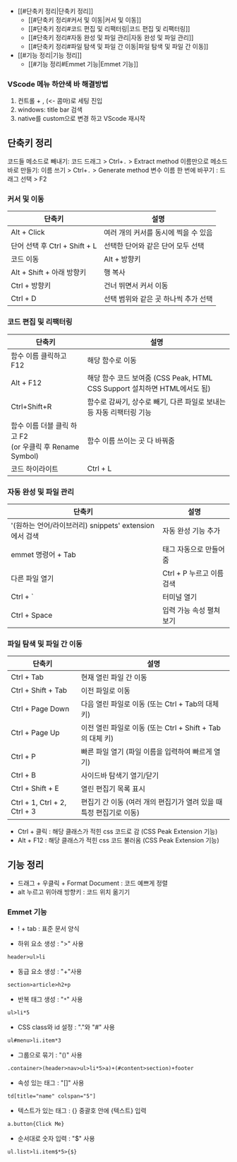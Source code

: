 
- [[#단축키 정리|단축키 정리]]
	- [[#단축키 정리#커서 및 이동|커서 및 이동]]
	- [[#단축키 정리#코드 편집 및 리팩터링|코드 편집 및 리팩터링]]
	- [[#단축키 정리#자동 완성 및 파일 관리|자동 완성 및 파일 관리]]
	- [[#단축키 정리#파일 탐색 및 파일 간 이동|파일 탐색 및 파일 간 이동]]
- [[#기능 정리|기능 정리]]
	- [[#기능 정리#Emmet 기능|Emmet 기능]]

### VScode 메뉴 하얀색 바 해결방법

1) 컨트롤 + , (<- 콤마)로 세팅 진입 
2) windows: title bar 검색
3) native를 custom으로 변경 하고 VScode 재시작

## 단축키 정리

코드들 메소드로 빼내기: 코드 드래그 > Ctrl+`.` > Extract method
이름만으로 메소드 바로 만들기: 이름 쓰기 > Ctrl+`.` > Generate method
변수 이름 한 번에 바꾸기 : 드래그 선택 > F2

### 커서 및 이동
| 단축키                      | 설명                    |
| ------------------------ | --------------------- |
| Alt + Click              | 여러 개의 커서를 동시에 찍을 수 있음 |
| 단어 선택 후 Ctrl + Shift + L | 선택한 단어와 같은 단어 모두 선택   |
| 코드 이동                    | Alt + 방향키             |
| Alt + Shift + 아래 방향키     | 행 복사                  |
| Ctrl + 방향키               | 건너 뛰면서 커서 이동          |
| Ctrl + D                 | 선택 범위와 같은 곳 하나씩 추가 선택 |

### 코드 편집 및 리팩터링
| 단축키                                             | 설명                                                                 |
|---------------------------------------------------|--------------------------------------------------------------------|
| 함수 이름 클릭하고 F12                              | 해당 함수로 이동                                                    |
| Alt + F12                                         | 해당 함수 코드 보여줌 (CSS Peak, HTML CSS Support 설치하면 HTML에서도 됨) |
| Ctrl+Shift+R                                      | 함수로 감싸기, 상수로 빼기, 다른 파일로 보내는 등 자동 리팩터링 기능         |
| 함수 이름 더블 클릭 하고 F2 <br>(or 우클릭 후 Rename Symbol) | 함수 이름 쓰이는 곳 다 바꿔줌                                        |
| 코드 하이라이트                                    | Ctrl + L                                                           |

### 자동 완성 및 파일 관리
| 단축키                                      | 설명                 |
| ---------------------------------------- | ------------------ |
| '(원하는 언어/라이브러리) snippets' extension에서 검색 | 자동 완성 기능 추가        |
| emmet 명령어 + Tab                          | 태그 자동으로 만들어줌       |
| 다른 파일 열기                                 | Ctrl + P 누르고 이름 검색 |
| Ctrl + `                                 | 터미널 열기             |
| Ctrl + Space                             | 입력 가능 속성 펼쳐보기      |

### 파일 탐색 및 파일 간 이동
| 단축키                          | 설명                                         |
| ---------------------------- | ------------------------------------------ |
| Ctrl + Tab                   | 현재 열린 파일 간 이동                              |
| Ctrl + Shift + Tab           | 이전 파일로 이동                                  |
| Ctrl + Page Down             | 다음 열린 파일로 이동 (또는 Ctrl + Tab의 대체 키)         |
| Ctrl + Page Up               | 이전 열린 파일로 이동 (또는 Ctrl + Shift + Tab의 대체 키) |
| Ctrl + P                     | 빠른 파일 열기 (파일 이름을 입력하여 빠르게 열기)              |
| Ctrl + B                     | 사이드바 탐색기 열기/닫기                             |
| Ctrl + Shift + E             | 열린 편집기 목록 표시                               |
| Ctrl + 1, Ctrl + 2, Ctrl + 3 | 편집기 간 이동 (여러 개의 편집기가 열려 있을 때 특정 편집기로 이동)   |

- Ctrl + 클릭 : 해당 클래스가 적힌 css 코드로 감 (CSS Peak Extension 기능)
- Alt + F12 : 해당 클래스가 적힌 css 코드 불러옴 (CSS Peak Extension 기능)


## 기능 정리

- 드래그 + 우클릭 + Format Document : 코드 예쁘게 정렬
- alt 누르고 위아래 방향키 : 코드 위치 옮기기

### Emmet 기능

 - ! + tab : 표준 문서 양식

- 하위 요소 생성 : ">" 사용
```html
header>ul>li
```

- 동급 요소 생성 : "+"사용
```html
section>article>h2+p
```

- 반복 태그 생성 : "`*`" 사용
```html
ul>li*5
```

- CSS class와 id 설정 : "."와 "#" 사용
```html
ul#menu>li.item*3
```

- 그룹으로 묶기 : "()" 사용
```html
.container>(header>nav>ul>li*5>a)+(#content>section)+footer
```

- 속성 있는 태그 : "[]" 사용
```html
td[title="name" colspan="5"]
```

- 텍스트가 있는 태그 : {} 중괄호 안에 {텍스트} 입력
```html
a.button{Click Me}
```

- 순서대로 숫자 입력 : "$" 사용
```html
ul.list>li.item$*5>{$}
```

